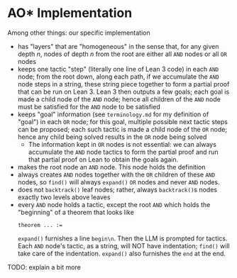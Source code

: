 # AO* Implementation

Among other things: our specific implementation
- has "layers" that are "homogeneous" in the sense that, for any given depth $n$, nodes of depth $n$ from the root are either all `AND` nodes or all `OR` nodes
- keeps one tactic "step" (literally one line of Lean 3 code) in each `AND` node; from the root down, along each path, if we accumulate the `AND` node steps in a string, these string piece together to form a partial proof that can be run on Lean 3. Lean 3 then outputs a few goals; each goal is made a child node of the `AND` node; hence all children of the `AND` node must be satisfied for the `AND` node to be satisfied
- keeps "goal" information (see `terminology.md` for my definition of "goal") in each `OR` node; for this goal, multiple possible next tactic steps can be proposed; each such tactic is made a child node of the `OR` node; hence any child being solved results in the `OR` node being solved
  - The information kept in `OR` nodes is not essential: we can always accumulate the `AND` node tactics to form the partial proof and run that partial proof on Lean to obtain the goals again.
- makes the root node an `AND` node. This node holds the definition
- always creates `AND` nodes together with the `OR` children of these `AND` nodes, so `find()` will always `expand()` `OR` nodes and never `AND` nodes.
- does not `backtrack()` leaf nodes; rather, always `backtrack()`s nodes exactly two levels above leaves
- every `AND` node holds a tactic, except the root `AND` which holds the "beginning" of a theorem that looks like
    ```
    theorem ... :=
    ```
    `expand()` furnishes a line `begin\n`. Then the LLM is prompted for tactics. Each `AND` node's tactic, as a string, will NOT have indentation; `find()` will take care of the indentation. `expand()` also furnishes the `end` at the end.

TODO: explain a bit more